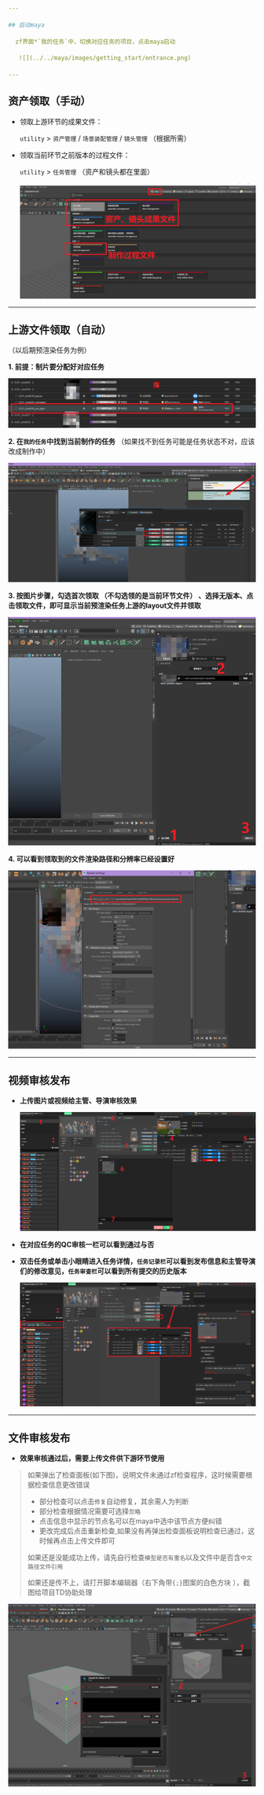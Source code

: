 ```yaml
---

## 启动maya
     
  zf界面*`我的任务`中，切换对应任务的项目，点击maya启动  
   
   ![](../../maya/images/getting_start/entrance.png)

---
```


## 资产领取（手动）
  
+ 领取上游环节的成果文件：  

   `utility` > `资产管理` / `场景装配管理` / `镜头管理` （根据所需）  
 
+ 领取当前环节之前版本的过程文件：  
    
    `utility` > `任务管理` （资产和镜头都在里面）
   
   ![](../../maya/images/getting_start/manual_get.png)

---

## 上游文件领取（自动）

（以后期预渲染任务为例）

**1.  前提：制片要分配好对应任务**  
   
   ![](../../maya/images/getting_start/auto_get/arrange_task.png)

**2. 在`我的任务`中找到当前制作的任务**  （如果找不到任务可能是任务状态不对，应该改成制作中）

   ![](../../maya/images/getting_start/auto_get/find_selftask.png)

**3. 按图片步骤，勾选首次领取 （不勾选领的是当前环节文件） 、选择无版本、点击领取文件，即可显示当前预渲染任务上游的layout文件并领取**

   ![](../../maya/images/getting_start/auto_get/receive.png)

**4. 可以看到领取到的文件渲染路径和分辨率已经设置好**

   ![](../../maya/images/getting_start/auto_get/path.png)

---

## 视频审核发布
+  **上传图片或视频给主管、导演审核效果**

   ![](../../maya/images/getting_start/submit.png)
+  **在对应任务的QC审核一栏可以看到通过与否**
+  **双击任务或单击小眼睛进入任务详情，`任务记录栏`可以看到发布信息和主管导演们的修改意见，`任务审查栏`可以看到所有提交的历史版本**

   ![](../../maya/images/getting_start/qc.png)

---

## 文件审核发布
+  **效果审核通过后，需要上传文件供下游环节使用**
> 如果弹出了检查面板(如下图)，说明文件未通过zf检查程序，这时候需要根据检查信息更改错误  
> - 部分检查可以点击`修复`自动修复，其余需人为判断
> - 部分检查根据情况需要可选择`忽略`
> - 点击信息中显示的节点名可以在maya中选中该节点方便纠错
> - 更改完成后点击重新检查,如果没有再弹出检查面板说明检查已通过，这时候再点击上传文件即可  
>
> 如果还是没能成功上传，请先自行检查`模型是否有重名`以及文件中是否含`中文路径文件引用`   
>
> 如果还是传不上，请打开脚本编辑器（右下角带`{;}`图案的白色方块 ），截图给项目TD协助处理
   
   ![](../../maya/images/getting_start/publish.png)
  
